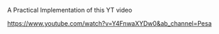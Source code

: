 A Practical Implementation of this YT video

https://www.youtube.com/watch?v=Y4FnwaXYDw0&ab_channel=Pesa

